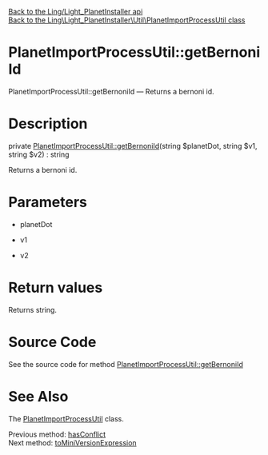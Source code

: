 [Back to the Ling/Light_PlanetInstaller api](https://github.com/lingtalfi/Light_PlanetInstaller/blob/master/doc/api/Ling/Light_PlanetInstaller.md)<br>
[Back to the Ling\Light_PlanetInstaller\Util\PlanetImportProcessUtil class](https://github.com/lingtalfi/Light_PlanetInstaller/blob/master/doc/api/Ling/Light_PlanetInstaller/Util/PlanetImportProcessUtil.md)


PlanetImportProcessUtil::getBernoniId
================



PlanetImportProcessUtil::getBernoniId — Returns a bernoni id.




Description
================


private [PlanetImportProcessUtil::getBernoniId](https://github.com/lingtalfi/Light_PlanetInstaller/blob/master/doc/api/Ling/Light_PlanetInstaller/Util/PlanetImportProcessUtil/getBernoniId.md)(string $planetDot, string $v1, string $v2) : string




Returns a bernoni id.




Parameters
================


- planetDot

    

- v1

    

- v2

    


Return values
================

Returns string.








Source Code
===========
See the source code for method [PlanetImportProcessUtil::getBernoniId](https://github.com/lingtalfi/Light_PlanetInstaller/blob/master/Util/PlanetImportProcessUtil.php#L1087-L1092)


See Also
================

The [PlanetImportProcessUtil](https://github.com/lingtalfi/Light_PlanetInstaller/blob/master/doc/api/Ling/Light_PlanetInstaller/Util/PlanetImportProcessUtil.md) class.

Previous method: [hasConflict](https://github.com/lingtalfi/Light_PlanetInstaller/blob/master/doc/api/Ling/Light_PlanetInstaller/Util/PlanetImportProcessUtil/hasConflict.md)<br>Next method: [toMiniVersionExpression](https://github.com/lingtalfi/Light_PlanetInstaller/blob/master/doc/api/Ling/Light_PlanetInstaller/Util/PlanetImportProcessUtil/toMiniVersionExpression.md)<br>

